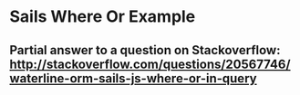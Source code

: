 # Sails Where Or Example
## Partial answer to a question on Stackoverflow: http://stackoverflow.com/questions/20567746/waterline-orm-sails-js-where-or-in-query